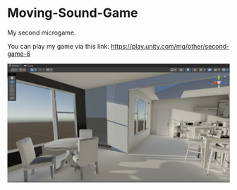 # Moving-Sound-Game
My second microgame.


You can play my game via this link: https://play.unity.com/mg/other/second-game-6


![](msg.png)
